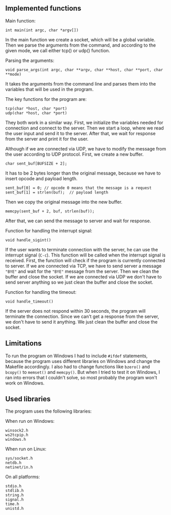 ## Implemented functions

Main function:

    int main(int argc, char *argv[])

In the main function we create a socket, which will be a global variable. Then we parse the arguments from the command,
and according to the given mode, we call either tcp() or udp() function.

Parsing the arguments:

    void parse_args(int argc, char **argv, char **host, char **port, char **mode)

It takes the arguments from the command line and parses them into the variables that will be used in the program.

The key functions for the program are:

    tcp(char *host, char *port)
    udp(char *host, char *port)

They both work in a similar way. First, we initialize the variables needed for connection and connect to the server.
Then we start a loop, where we read the user input and send it to the server. After that, we wait for response from the
server and print it for the user.

Although if we are connected via UDP, we have to modify the message from the user according to UDP protocol.
First, we create a new buffer.

    char sent_buf[BUFSIZE + 2];

It has to be 2 bytes longer than the original message, because we have to insert opcode and payload length.

    sent_buf[0] = 0; // opcode 0 means that the message is a request
    sent_buf[1] = strlen(buf);  // payload length

Then we copy the original message into the new buffer.

    memcpy(sent_buf + 2, buf, strlen(buf));

After that, we can send the message to server and wait for response.

Function for handling the interrupt signal:

    void handle_sigint()

If the user wants to terminate connection with the server, he can use the interrupt signal (<code>C-c</code>).
This function will be called when the interrupt signal is received. First, the function will check if the program is
currently connected to server. If we are connected via TCP, we have to send server a message <code>"BYE"</code> and wait
for the <code>"BYE"</code> message from the server. Then we clean the buffer and close the socket. If we are connected
via UDP we don't have to send server anything so we just clean the buffer and close the socket.

Function for handling the timeout:

    void handle_timeout()

If the server does not respond within 30 seconds, the program will terminate the connection. Since we can't get a
response from the server, we don't have to send it anything. We just clean the buffer and close the socket.

## Limitations

To run the program on Windows I had to include `#ifdef` statements, because the program uses different libraries on
Windows and change the Makefile accordingly. I also had to change functions like `bzero()` and `bcopy()` to `memset()` and `memcpy()`. But when I tried to
test it on Windows, I ran into errors that I couldn't solve, so most probably the program won't work on Windows.

## Used libraries

The program uses the following libraries:

When run on Windows:

    winsock2.h
    ws2tcpip.h
    windows.h

When run on Linux:

    sys/socket.h
    netdb.h
    netinet/in.h

On all platforms:

    stdio.h
    stdlib.h
    string.h
    signal.h
    time.h
    unistd.h
